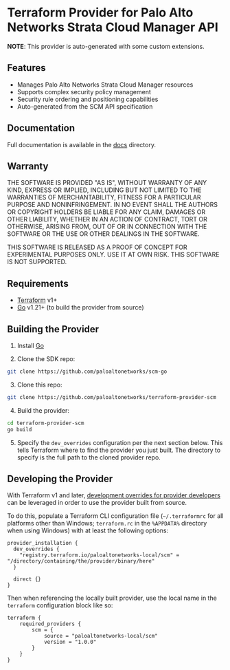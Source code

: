 Terraform Provider for Palo Alto Networks Strata Cloud Manager API
==================================================================

**NOTE**: This provider is auto-generated with some custom extensions.

## Features

- Manages Palo Alto Networks Strata Cloud Manager resources
- Supports complex security policy management 
- Security rule ordering and positioning capabilities
- Auto-generated from the SCM API specification

## Documentation

Full documentation is available in the [docs](./docs) directory.

Warranty
--------

THE SOFTWARE IS PROVIDED "AS IS", WITHOUT WARRANTY OF ANY KIND, EXPRESS OR IMPLIED, INCLUDING BUT NOT LIMITED TO THE WARRANTIES OF MERCHANTABILITY, FITNESS FOR A PARTICULAR PURPOSE AND NONINFRINGEMENT. IN NO EVENT SHALL THE AUTHORS OR COPYRIGHT HOLDERS BE LIABLE FOR ANY CLAIM, DAMAGES OR OTHER LIABILITY, WHETHER IN AN ACTION OF CONTRACT, TORT OR OTHERWISE, ARISING FROM, OUT OF OR IN CONNECTION WITH THE SOFTWARE OR THE USE OR OTHER DEALINGS IN THE SOFTWARE.

THIS SOFTWARE IS RELEASED AS A PROOF OF CONCEPT FOR EXPERIMENTAL PURPOSES ONLY. USE IT AT OWN RISK. THIS SOFTWARE IS NOT SUPPORTED.

Requirements
------------

- [Terraform](https://www.terraform.io/downloads.html) v1+
- [Go](https://go.dev) v1.21+ (to build the provider from source)


Building the Provider
---------------------

1. Install [Go](https://go.dev/dl)

2. Clone the SDK repo:

```sh
git clone https://github.com/paloaltonetworks/scm-go
```

3. Clone this repo:

```sh
git clone https://github.com/paloaltonetworks/terraform-provider-scm
```

4. Build the provider:

```sh
cd terraform-provider-scm
go build
```

5. Specify the `dev_overrides` configuration per the next section below. This tells Terraform where to find the provider you just built. The directory to specify is the full path to the cloned provider repo.


Developing the Provider
-----------------------

With Terraform v1 and later, [development overrides for provider developers](https://www.terraform.io/docs/cli/config/config-file.html#development-overrides-for-provider-developers) can be leveraged in order to use the provider built from source.

To do this, populate a Terraform CLI configuration file (`~/.terraformrc` for all platforms other than Windows; `terraform.rc` in the `%APPDATA%` directory when using Windows) with at least the following options:

```hcl
provider_installation {
  dev_overrides {
    "registry.terraform.io/paloaltonetworks-local/scm" = "/directory/containing/the/provider/binary/here"
  }

  direct {}
}
```

Then when referencing the locally built provider, use the local name in the `terraform` configuration block like so:

```hcl
terraform {
    required_providers {
        scm = {
            source = "paloaltonetworks-local/scm"
            version = "1.0.0"
        }
    }
}
```
